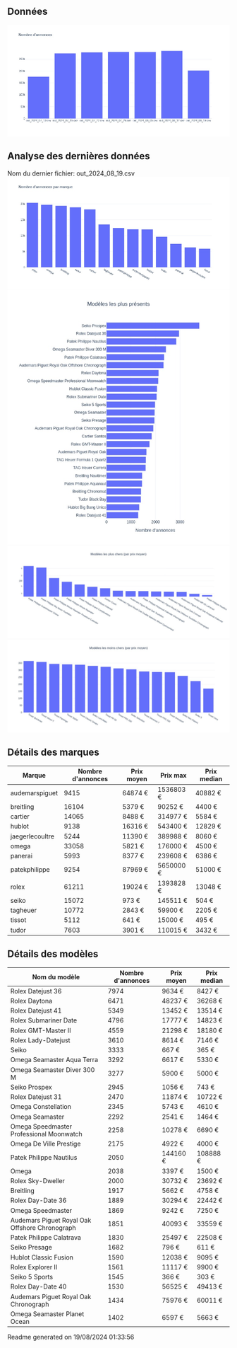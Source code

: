 
## Données
![image](./out/count_per_day.jpeg)

## Analyse des dernières données
Nom du dernier fichier: out_2024_08_19.csv
![image](./out/count_per_brand.jpeg)
![image](./out/count_per_name.jpeg)
![image](./out/avg_price_per_name_desc.jpeg)
![image](./out/avg_price_per_name_asc.jpeg)

## Détails des marques
|Marque|Nombre d'annonces|Prix moyen|Prix max|Prix median|
|------|-----------------|----------|--------|-----------|
|audemarspiguet|9415|64874 €|1536803 €|40882 €| 
|breitling|16104|5379 €|90252 €|4400 €| 
|cartier|14065|8488 €|314977 €|5584 €| 
|hublot|9138|16316 €|543400 €|12829 €| 
|jaegerlecoultre|5244|11390 €|389988 €|8060 €| 
|omega|33058|5821 €|176000 €|4500 €| 
|panerai|5993|8377 €|239608 €|6386 €| 
|patekphilippe|9254|87969 €|5650000 €|51000 €| 
|rolex|61211|19024 €|1393828 €|13048 €| 
|seiko|15072|973 €|145511 €|504 €| 
|tagheuer|10772|2843 €|59900 €|2205 €| 
|tissot|5112|641 €|15000 €|495 €| 
|tudor|7603|3901 €|110015 €|3432 €| 

## Détails des modèles
Nom du modèle|Nombre d'annonces|Prix moyen|Prix median|
|-------------|-----------------|----------|-----------|
|               Rolex Datejust 36|7974|9634 €|8427 €| 
|               Rolex Daytona|6471|48237 €|36268 €| 
|               Rolex Datejust 41|5349|13452 €|13514 €| 
|               Rolex Submariner Date|4796|17777 €|14823 €| 
|               Rolex GMT-Master II|4559|21298 €|18180 €| 
|               Rolex Lady-Datejust|3610|8614 €|7146 €| 
|               Seiko|3333|667 €|365 €| 
|               Omega Seamaster Aqua Terra|3292|6617 €|5330 €| 
|               Omega Seamaster Diver 300 M|3277|5900 €|5000 €| 
|               Seiko Prospex|2945|1056 €|743 €| 
|               Rolex Datejust 31|2470|11874 €|10722 €| 
|               Omega Constellation|2345|5743 €|4610 €| 
|               Omega Seamaster|2292|2541 €|1464 €| 
|               Omega Speedmaster Professional Moonwatch|2258|10278 €|6690 €| 
|               Omega De Ville Prestige|2175|4922 €|4000 €| 
|               Patek Philippe Nautilus|2050|144160 €|108888 €| 
|               Omega|2038|3397 €|1500 €| 
|               Rolex Sky-Dweller|2000|30732 €|23692 €| 
|               Breitling|1917|5662 €|4758 €| 
|               Rolex Day-Date 36|1889|30294 €|22442 €| 
|               Omega Speedmaster|1869|9242 €|7250 €| 
|               Audemars Piguet Royal Oak Offshore Chronograph|1851|40093 €|33559 €| 
|               Patek Philippe Calatrava|1830|25497 €|22508 €| 
|               Seiko Presage|1682|796 €|611 €| 
|               Hublot Classic Fusion|1590|12038 €|9095 €| 
|               Rolex Explorer II|1561|11117 €|9900 €| 
|               Seiko 5 Sports|1545|366 €|303 €| 
|               Rolex Day-Date 40|1530|56525 €|49413 €| 
|               Audemars Piguet Royal Oak Chronograph|1434|75976 €|60011 €| 
|               Omega Seamaster Planet Ocean|1402|6597 €|5663 €| 


 Readme generated on 19/08/2024 01:33:56